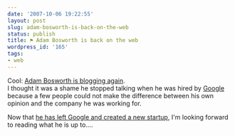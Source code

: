 ```yaml
---
date: '2007-10-06 19:22:55'
layout: post
slug: adam-bosworth-is-back-on-the-web
status: publish
title: ⚑ Adam Bosworth is back on the web
wordpress_id: '165'
tags:
- web
---
```


Cool: [Adam Bosworth is blogging again][adambosworth].  
I thought it was a shame he stopped talking when he was hired by [Google][google] because a few people could not make the difference between his own opinion and the company he was working for.


Now that [he has left Google and created a new startup][blogging-again], I'm looking forward to reading what he is up to.... 

[adambosworth]: http://adambosworth.wordpress.com/
[google]:               http://www.google.com
[blogging-again]:    http://adambosworth.wordpress.com/2007/10/02/blogging-again-and-building-again/
